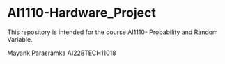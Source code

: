 # AI1110-Hardware_Project
This repository is intended for the course AI1110- Probability and Random Variable.

Mayank Parasramka AI22BTECH11018
